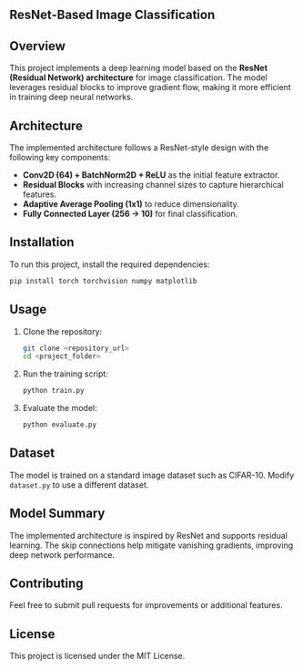 ## ResNet-Based Image Classification

## Overview
This project implements a deep learning model based on the **ResNet (Residual Network) architecture** for image classification. The model leverages residual blocks to improve gradient flow, making it more efficient in training deep neural networks.

## Architecture
The implemented architecture follows a ResNet-style design with the following key components:
- **Conv2D (64) + BatchNorm2D + ReLU** as the initial feature extractor.
- **Residual Blocks** with increasing channel sizes to capture hierarchical features.
- **Adaptive Average Pooling (1x1)** to reduce dimensionality.
- **Fully Connected Layer (256 → 10)** for final classification.

## Installation
To run this project, install the required dependencies:
```bash
pip install torch torchvision numpy matplotlib
```

## Usage
1. Clone the repository:
   ```bash
   git clone <repository_url>
   cd <project_folder>
   ```
2. Run the training script:
   ```bash
   python train.py
   ```
3. Evaluate the model:
   ```bash
   python evaluate.py
   ```

## Dataset
The model is trained on a standard image dataset such as CIFAR-10. Modify `dataset.py` to use a different dataset.

## Model Summary
The implemented architecture is inspired by ResNet and supports residual learning. The skip connections help mitigate vanishing gradients, improving deep network performance.

## Contributing
Feel free to submit pull requests for improvements or additional features.

## License
This project is licensed under the MIT License.
